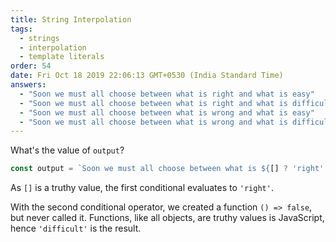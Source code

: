 ```yaml
---
title: String Interpolation
tags:
  - strings
  - interpolation
  - template literals
order: 54
date: Fri Oct 18 2019 22:06:13 GMT+0530 (India Standard Time)
answers: 
  - "Soon we must all choose between what is right and what is easy"
  - "Soon we must all choose between what is right and what is difficult // correct"
  - "Soon we must all choose between what is wrong and what is easy"
  - "Soon we must all choose between what is wrong and what is difficult"
---
```


What's the value of `output`?

```javascript
const output = `Soon we must all choose between what is ${[] ? 'right' : 'wrong'} and what is ${(() => false) ? 'difficult' : 'easy'}`;
```

<!-- explanation -->

As `[]` is a truthy value, the first conditional evaluates to `'right'`.

With the second conditional operator, we created a function `() => false`, but never called it. Functions, like all objects, are truthy values is JavaScript, hence `'difficult'` is the result.
